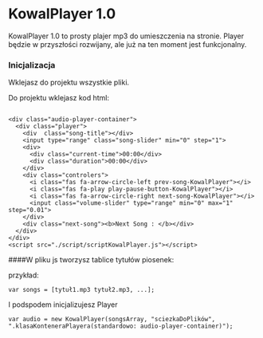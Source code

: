 # KowalPlayer 1.0

KowalPlayer 1.0 to prosty plajer mp3 do umieszczenia na stronie. Player będzie
w przyszłości rozwijany, ale już na ten moment jest funkcjonalny.

### Inicjalizacja
Wklejasz do projektu wszystkie pliki.

Do projektu wklejasz kod html:

```<link rel="stylesheet" href="https://use.fontawesome.com/releases/v5.6.1/css/all.css" integrity="sha384-gfdkjb5BdAXd+lj+gudLWI+BXq4IuLW5IT+brZEZsLFm++aCMlF1V92rMkPaX4PP" crossorigin="anonymous">

<div class="audio-player-container">
  <div class="player">
    <div  class="song-title"></div>
    <input type="range" class="song-slider" min="0" step="1">
    <div>
      <div class="current-time">00:00</div>
      <div class="duration">00:00</div>
    </div>
    <div class="controlers">
      <i class="fas fa-arrow-circle-left prev-song-KowalPlayer"></i>
      <i class="fas fa-play play-pause-button-KowalPlayer"></i>
      <i class="fas fa-arrow-circle-right next-song-KowalPlayer"></i>
      <input class="volume-slider" type="range" min="0" max="1" step="0.01">
    </div>
    <div class="next-song"><b>Next Song : </b></div>
  </div>
</div>
<script src="./script/scriptKowalPlayer.js"></script>
```
####W pliku js tworzysz tablice tytułów piosenek:

przykład:

```
var songs = [tytuł1.mp3 tytuł2.mp3, ...];
```

I podspodem inicjalizujesz Player

```
var audio = new KowalPlayer(songsArray, "sciezkaDoPlików", ".klasaKonteneraPlayera(standardowo: audio-player-container)");
```
